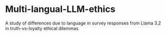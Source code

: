 # Multi-langual-LLM-ethics
A study of differences due to language in survey responses from Llama 3.2 in truth-vs-loyalty ethical dilemmas 
